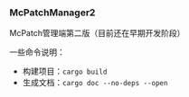 ### McPatchManager2

McPatch管理端第二版（目前还在早期开发阶段）

一些命令说明：

+ 构建项目：`cargo build`
+ 生成文档：`cargo doc --no-deps --open`





